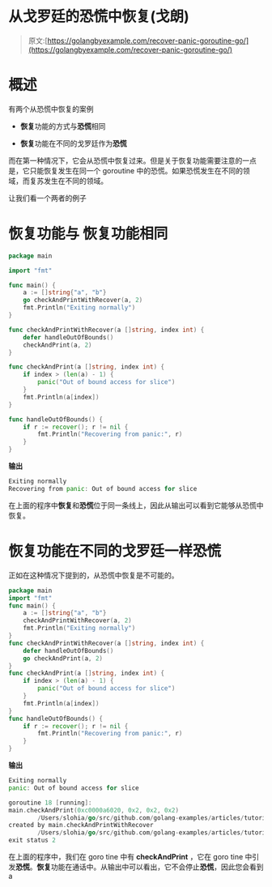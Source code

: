 # 从戈罗廷的恐慌中恢复(戈朗)

> 原文:[https://golangbyexample.com/recover-panic-goroutine-go/](https://golangbyexample.com/recover-panic-goroutine-go/)

# **概述**

有两个从恐慌中恢复的案例

*   **恢复**功能的方式与**恐慌**相同

*   **恢复**功能在不同的戈罗廷作为**恐慌**

而在第一种情况下，它会从恐慌中恢复过来。但是关于恢复功能需要注意的一点是，它只能恢复发生在同一个 goroutine 中的恐慌。如果恐慌发生在不同的领域，而复苏发生在不同的领域。

让我们看一个两者的例子

# ****恢复功能与**** 恢复功能相同

```go
package main

import "fmt"

func main() {
    a := []string{"a", "b"}
    go checkAndPrintWithRecover(a, 2)
    fmt.Println("Exiting normally")
}

func checkAndPrintWithRecover(a []string, index int) {
    defer handleOutOfBounds()
    checkAndPrint(a, 2)
}

func checkAndPrint(a []string, index int) {
    if index > (len(a) - 1) {
        panic("Out of bound access for slice")
    }
    fmt.Println(a[index])
}

func handleOutOfBounds() {
    if r := recover(); r != nil {
        fmt.Println("Recovering from panic:", r)
    }
}
```

**输出**

```go
Exiting normally
Recovering from panic: Out of bound access for slice
```

在上面的程序中**恢复**和**恐慌**位于同一条线上，因此从输出可以看到它能够从恐慌中恢复。

# **恢复功能在不同的戈罗廷一样恐慌**

正如在这种情况下提到的，从恐慌中恢复是不可能的。

```go
package main
import "fmt"
func main() {
    a := []string{"a", "b"}
    checkAndPrintWithRecover(a, 2)
    fmt.Println("Exiting normally")
}
func checkAndPrintWithRecover(a []string, index int) {
    defer handleOutOfBounds()
    go checkAndPrint(a, 2)
}
func checkAndPrint(a []string, index int) {
    if index > (len(a) - 1) {
        panic("Out of bound access for slice")
    }
    fmt.Println(a[index])
}
func handleOutOfBounds() {
    if r := recover(); r != nil {
        fmt.Println("Recovering from panic:", r)
    }
}
```

**输出**

```go
Exiting normally
panic: Out of bound access for slice

goroutine 18 [running]:
main.checkAndPrint(0xc0000a6020, 0x2, 0x2, 0x2)
        /Users/slohia/go/src/github.com/golang-examples/articles/tutorial/panicRecover/goroutine/main.go:19 +0xe2
created by main.checkAndPrintWithRecover
        /Users/slohia/go/src/github.com/golang-examples/articles/tutorial/panicRecover/goroutine/main.go:14 +0x82
exit status 2
```

在上面的程序中，我们在 goro tine 中有 **checkAndPrint** ，它在 goro tine 中引发**恐慌**。**恢复**功能在通话中。从输出中可以看出，它不会停止**恐慌**，因此您会看到 a